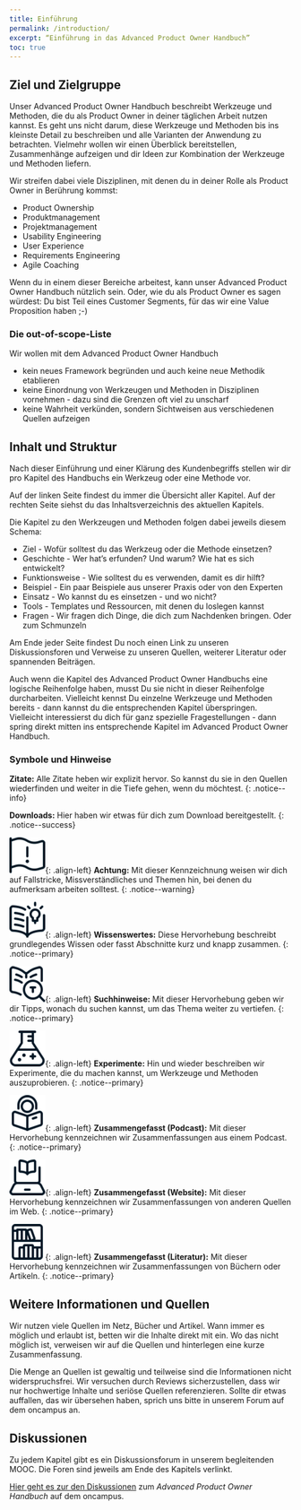 ```yaml
---
title: Einführung
permalink: /introduction/
excerpt: “Einführung in das Advanced Product Owner Handbuch”
toc: true
---
```


## Ziel und Zielgruppe

Unser Advanced Product Owner Handbuch beschreibt Werkzeuge und Methoden, die du als Product Owner in deiner täglichen Arbeit nutzen kannst.
Es geht uns nicht darum, diese Werkzeuge und Methoden bis ins kleinste Detail zu beschreiben und alle Varianten der Anwendung zu betrachten.
Vielmehr wollen wir einen Überblick bereitstellen, Zusammenhänge aufzeigen und dir Ideen zur Kombination der Werkzeuge und Methoden liefern.

Wir streifen dabei viele Disziplinen, mit denen du in deiner Rolle als Product Owner in Berührung kommst:

* Product Ownership
* Produktmanagement
* Projektmanagement
* Usability Engineering
* User Experience
* Requirements Engineering
* Agile Coaching

Wenn du in einem dieser Bereiche arbeitest, kann unser Advanced Product Owner Handbuch nützlich sein.
Oder, wie du als Product Owner es sagen würdest: Du bist Teil eines Customer Segments, für das wir eine Value Proposition haben ;-)

### Die out-of-scope-Liste

Wir wollen mit dem Advanced Product Owner Handbuch

* kein neues Framework begründen und auch keine neue Methodik etablieren
* keine Einordnung von Werkzeugen und Methoden in Disziplinen vornehmen - dazu sind die Grenzen oft viel zu unscharf
* keine Wahrheit verkünden, sondern Sichtweisen aus verschiedenen Quellen aufzeigen

## Inhalt und Struktur

Nach dieser Einführung und einer Klärung des Kundenbegriffs stellen wir dir pro Kapitel des Handbuchs ein Werkzeug oder eine Methode vor.

Auf der linken Seite findest du immer die Übersicht aller Kapitel. Auf der rechten Seite siehst du das Inhaltsverzeichnis des aktuellen Kapitels.

Die Kapitel zu den Werkzeugen und Methoden folgen dabei jeweils diesem Schema:

* Ziel - Wofür solltest du das Werkzeug oder die Methode einsetzen?
* Geschichte - Wer hat’s erfunden? Und warum? Wie hat es sich entwickelt?
* Funktionsweise - Wie solltest du es verwenden, damit es dir hilft?
* Beispiel - Ein paar Beispiele aus unserer Praxis oder von den Experten
* Einsatz - Wo kannst du es einsetzen - und wo nicht?
* Tools - Templates und Ressourcen, mit denen du loslegen kannst
* Fragen - Wir fragen dich Dinge, die dich zum Nachdenken bringen. Oder zum Schmunzeln

Am Ende jeder Seite findest Du noch einen Link zu unseren Diskussionsforen und Verweise zu unseren Quellen, weiterer Literatur oder spannenden Beiträgen.

Auch wenn die Kapitel des Advanced Product Owner Handbuchs eine logische Reihenfolge haben, musst Du sie nicht in dieser Reihenfolge durcharbeiten.
Vielleicht kennst Du einzelne Werkzeuge und Methoden bereits - dann kannst du die entsprechenden Kapitel überspringen.
Vielleicht interessierst du dich für ganz spezielle Fragestellungen - dann spring direkt mitten ins entsprechende Kapitel im Advanced Product Owner Handbuch.

### Symbole und Hinweise

**Zitate:**
Alle Zitate heben wir explizit hervor. So kannst du sie in den Quellen wiederfinden und weiter in die Tiefe gehen, wenn du möchtest.
{: .notice--info}

**Downloads:**
Hier haben wir etwas für dich zum Download bereitgestellt.
{: .notice--success}

![image-left][image-1]{: .align-left} 
**Achtung:**
Mit dieser Kennzeichnung weisen wir dich auf Fallstricke, Missverständliches und Themen hin, bei denen du aufmerksam arbeiten solltest.
{: .notice--warning}

![image-left][image-2]{: .align-left}
**Wissenswertes:**
Diese Hervorhebung beschreibt grundlegendes Wissen oder fasst Abschnitte kurz und knapp zusammen.
{: .notice--primary}

![image-left][image-3]{: .align-left}
**Suchhinweise:**
Mit dieser Hervorhebung geben wir dir Tipps, wonach du suchen kannst, um das Thema weiter zu vertiefen.
{: .notice--primary}

![image-left][image-4]{: .align-left}
**Experimente:**
Hin und wieder beschreiben wir Experimente, die du machen kannst, um Werkzeuge und Methoden auszuprobieren.
{: .notice--primary}

![image-left][image-5]{: .align-left}
**Zusammengefasst (Podcast):**
Mit dieser Hervorhebung kennzeichnen wir Zusammenfassungen aus einem Podcast.
{: .notice--primary}

![image-left][image-6]{: .align-left}
**Zusammengefasst (Website):**
Mit dieser Hervorhebung kennzeichnen wir Zusammenfassungen von anderen Quellen im Web.
{: .notice--primary}

![image-left][image-7]{: .align-left}
**Zusammengefasst (Literatur):**
Mit dieser Hervorhebung kennzeichnen wir Zusammenfassungen von Büchern oder Artikeln.
{: .notice--primary}

## Weitere Informationen und Quellen

Wir nutzen viele Quellen im Netz, Bücher und Artikel.
Wann immer es möglich und erlaubt ist, betten wir die Inhalte direkt mit ein.
Wo das nicht möglich ist, verweisen wir auf die Quellen und hinterlegen eine kurze Zusammenfassung.

Die Menge an Quellen ist gewaltig und teilweise sind die Informationen nicht widerspruchsfrei.
Wir versuchen durch Reviews sicherzustellen, dass wir nur hochwertige Inhalte und seriöse Quellen referenzieren.
Sollte dir etwas auffallen, das wir übersehen haben, sprich uns bitte in unserem Forum auf dem oncampus an.

## Diskussionen

Zu jedem Kapitel gibt es ein Diskussionsforum in unserem begleitenden MOOC.
Die Foren sind jeweils am Ende des Kapitels verlinkt.

[Hier geht es zur den Diskussionen][1] zum *Advanced Product Owner Handbuch* auf dem oncampus.

[1]:	https://www.oncampus.de/course/weiterbildung/moocs/apomooc/section-2/47627-handbuch-allgemeine-diskussionen "oncampus Forum zu Real Options"

[image-1]:	/assets/images/flag-warning.png
[image-2]:	/assets/images/read-light-idea.png
[image-3]:	/assets/images/read-search.png
[image-4]:	/assets/images/lab-flask-experiment.png
[image-5]:	/assets/images/audio-book-headphones-person.png
[image-6]:	/assets/images/e-learning-book-laptop.png
[image-7]:	/assets/images/library.png